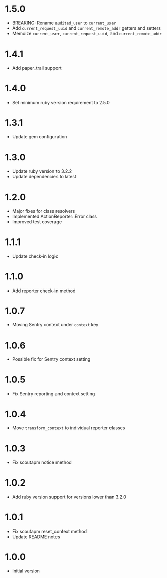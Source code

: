 # 1.5.0

* BREAKING: Rename `audited_user` to `current_user`
* Add `current_request_uuid` and `current_remote_addr` getters and setters
* Memoize `current_user`, `current_request_uuid`, and `current_remote_addr`

# 1.4.1

* Add paper_trail support

# 1.4.0

* Set minimum ruby version requirement to 2.5.0

# 1.3.1

* Update gem configuration

# 1.3.0

* Update ruby version to 3.2.2
* Update dependencies to latest

# 1.2.0

* Major fixes for class resolvers
* Implemented ActionReporter::Error class
* Improved test coverage

# 1.1.1

* Update check-in logic

# 1.1.0

* Add reporter check-in method

# 1.0.7

* Moving Sentry context under `context` key

# 1.0.6

* Possible fix for Sentry context setting

# 1.0.5

* Fix Sentry reporting and context setting

# 1.0.4

* Move `transform_context` to individual reporter classes

# 1.0.3

* Fix scoutapm notice method

# 1.0.2

* Add ruby version support for versions lower than 3.2.0

# 1.0.1

* Fix scoutapm reset_context method
* Update README notes

# 1.0.0

* Initial version
